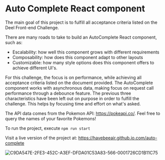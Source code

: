 # Auto Complete React component

The main goal of this project is to fulfill all acceptance criteria listed on the Deel Front-end Challenge.

There are many roads to take to build an AutoComplete React component, such as:

- Escalability: how well this component grows with different requirements
- Composability: how does this component adapt to other layouts
- Customizable: how many style options does this component offers to achieve different UI's.

For this challenge, the focus is on performance, while achieving all acceptance criteria listed on the document provided. The AutoComplete component works with asynchronous data, making focus on request call performance through a debounce feature. The previous three characteristics have been left out on purpose in order to fulfill the challenge. This helps by focusing time and effort on what's asked.

The API data comes from the Pokemon API: https://pokeapi.co/. Feel free to query the names of your favorite Pokemons!

To run the project, execute `npm run start`

Visit a live version of the project at: https://havebeeair.github.io.com/auto-complete

![C9DA547E-2FE3-452C-A3EF-DFDA01C53A83-566-0001726CD1B11C75](https://user-images.githubusercontent.com/5483911/186437647-ebba7015-393f-48a0-a94e-a73dce87dba5.gif)

